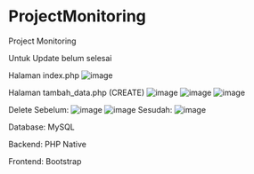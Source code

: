 # ProjectMonitoring
Project Monitoring

Untuk Update belum selesai

Halaman index.php
![image](https://user-images.githubusercontent.com/73092053/151175618-c15d0d4e-a974-46b0-a7be-f162906173a9.png)

Halaman tambah_data.php (CREATE)
![image](https://user-images.githubusercontent.com/73092053/151290522-08a7ee8f-460e-42c6-b200-1fd13b26b069.png)
![image](https://user-images.githubusercontent.com/73092053/151290570-0128a22f-5243-4f40-8f95-b1c566d61123.png)
![image](https://user-images.githubusercontent.com/73092053/151290862-bf8cb05a-ed58-4aa3-a8f9-73a11dd3bc66.png)

Delete
Sebelum:
![image](https://user-images.githubusercontent.com/73092053/151290623-4a07f1de-ee75-4b53-8b15-73990c1e4d43.png)
![image](https://user-images.githubusercontent.com/73092053/151290664-20a5aa48-36e0-4300-bee1-a3fd3ac60058.png)
Sesudah:
![image](https://user-images.githubusercontent.com/73092053/151290728-db8627e2-dfa1-4fba-b065-7ff275bce9d0.png)

Database:
MySQL

Backend: PHP Native

Frontend: Bootstrap
